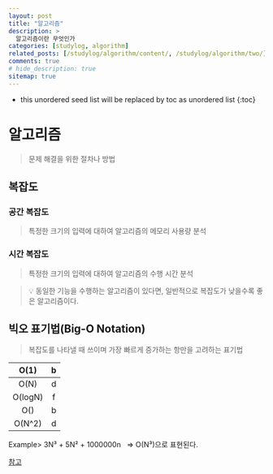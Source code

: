```yaml
---
layout: post
title: "알고리즘"
description: >
  알고리즘이란 무엇인가
categories: [studylog, algorithm]
related_posts: [/studylog/algorithm/content/, /studylog/algorithm/two/]
comments: true
# hide_description: true
sitemap: true
---
```


* this unordered seed list will be replaced by toc as unordered list 
{:toc}

# 알고리즘
> 문제 해결을 위한 절차나 방법

## 복잡도
### 공간 복잡도 
> 특정한 크기의 입력에 대하여 알고리즘의 메모리 사용량 분석

### 시간 복잡도 
> 특정한 크기의 입력에 대하여 알고리즘의 수행 시간 분석

> 💡 동일한 기능을 수행하는 알고리즘이 있다면, 일반적으로 복잡도가 낮을수록 좋은 알고리즘이다.

## 빅오 표기법(Big-O Notation)
> 복잡도를 나타낼 때 쓰이며 가장 빠르게 증가하는 항만을 고려하는 표기법

|O(1) | b|
|:-----:|:-----:|
|O(N) | d|
|O(logN) | f|
|O() | b|
|O(N^2) | d|

Example>
3N³ + 5N² + 1000000n &nbsp; 
=> O(N³)으로 표현된다.




<a href="https://www.youtube.com/watch?v=m-9pAwq1o3w&list=PLRx0vPvlEmdAghTr5mXQxGpHjWqSz0dgC" target="_blank">참고</a>

